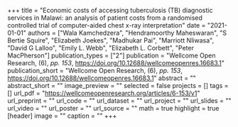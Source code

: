 +++
title = "Economic costs of accessing tuberculosis (TB) diagnostic services in Malawi: an analysis of patient costs from a randomised controlled trial of computer-aided chest x-ray interpretation"
date = "2021-01-01"
authors = ["Wala Kamchedzera", "Hendramoorthy Maheswaran", "S Bertie Squire", "Elizabeth Joekes", "Madhukar Pai", "Marriott Nliwasa", "David G Lalloo", "Emily L. Webb", "Elizabeth L. Corbett", "Peter MacPherson"]
publication_types = ["2"]
publication = "Wellcome Open Research, (6), _pp. 153_, https://doi.org/10.12688/wellcomeopenres.16683.1"
publication_short = "Wellcome Open Research, (6), _pp. 153_, https://doi.org/10.12688/wellcomeopenres.16683.1"
abstract = ""
abstract_short = ""
image_preview = ""
selected = false
projects = []
tags = []
url_pdf = "https://wellcomeopenresearch.org/articles/6-153/v1"
url_preprint = ""
url_code = ""
url_dataset = ""
url_project = ""
url_slides = ""
url_video = ""
url_poster = ""
url_source = ""
math = true
highlight = true
[header]
image = ""
caption = ""
+++
